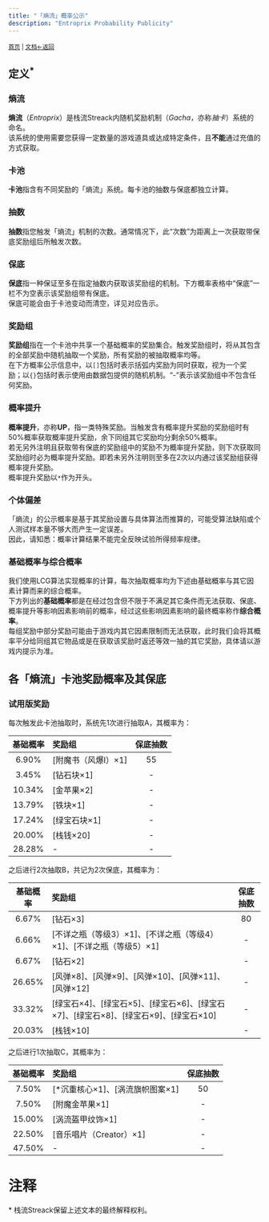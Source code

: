 ```yaml
---
title: "「熵流」概率公示"
description: "Entroprix Probability Publicity"
---
```

<small id="old_menu"><a href="/Streack/">首页</a> | <a href="/Streack/doc/">文档</a></small><small><a href="../../">←返回</a></small><br>

## 定义<sup>*</sup>
### 熵流
**熵流**（*Entroprix*）是栈流Streack内随机奖励机制（*Gacha*，亦称*抽卡*）系统的命名。<br>
该系统的使用需要您获得一定数量的游戏道具或达成特定条件，且**不能**通过充值的方式获取。

### 卡池
**卡池**指含有不同奖励的「熵流」系统。每卡池的抽数与保底都独立计算。

### 抽数
**抽数**指您触发「熵流」机制的次数。通常情况下，此“次数”为距离上一次获取带保底奖励组后所触发次数。

### 保底
**保底**指一种保证至多在指定抽数内获取该奖励组的机制。下方概率表格中“保底”一栏不为空表示该奖励组带有保底。<br>
保底可能会由于卡池变动而清空，详见对应告示。

### 奖励组
**奖励组**指在一个卡池中共享一个基础概率的奖励集合。触发奖励组时，将从其包含的全部奖励中随机抽取一个奖励，所有奖励的被抽取概率均等。<br>
在下方概率公示信息中，以`[]`包括时表示括弧内奖励为同时获取，视为一个奖励；以`{}`包括时表示使用由数据包提供的随机机制。“-”表示该奖励组中不包含任何奖励。

### 概率提升
**概率提升**，亦称**UP**，指一类特殊奖励。当触发含有概率提升奖励的奖励组时有50%概率获取概率提升奖励，余下同组其它奖励均分剩余50%概率。<br>
若无另外注明且获取带有保底的奖励组中的奖励不为概率提升奖励，则下次获取同奖励组时必为概率提升奖励。即若未另外注明则至多在2次以内通过该奖励组获得概率提升奖励。<br>
概率提升奖励以`*`作为开头。

### 个体偏差
「熵流」的公示概率是基于其奖励设置与具体算法而推算的，可能受算法缺陷或个人测试样本量不够大而产生一定误差。<br>
因此，请知悉：概率计算结果不能完全反映试验所得频率规律。

### 基础概率与综合概率
我们使用LCG算法实现概率的计算，每次抽取概率均为下述由基础概率与其它因素计算而来的综合概率。<br>
下方列出的**基础概率**都是在经过包含但不限于不满足其它条件而无法获取、保底、概率提升等影响因素影响前的概率，经过这些影响因素影响的最终概率称作**综合概率**。<br>
每组奖励中部分奖励可能由于游戏内其它因素限制而无法获取，此时我们会将其概率平分给同组其它物品或是在获取该奖励时返还等效一抽的其它奖励，具体请以游戏内提示为准。

## 各「熵流」卡池奖励概率及其保底

### 试用版奖励
每次触发此卡池抽取时，系统先1次进行抽取A，其概率为：

| 基础概率 | 奖励组 | 保底抽数 |
|:-:|:----|:-:|
|6.90%|[附魔书（风爆I）×1]|55|
|3.45%|[钻石块×1]|-|
|10.34%|[金苹果×2]|-|
|13.79%|[铁块×1]|-|
|17.24%|[绿宝石块×1]|-|
|20.00%|[栈钱×20]|-|
|28.28%|-|-|

之后进行2次抽取B，共记为2次保底，其概率为：

| 基础概率 | 奖励组 | 保底抽数 |
|:-:|:----|:-:|
|6.67%|[钻石×3]|80|
|6.66%|[不详之瓶（等级3）×1]、[不详之瓶（等级4）×1]、[不详之瓶（等级5）×1]|-|
|6.67%|[钻石×2]|-|
|26.65%|[风弹×8]、[风弹×9]、[风弹×10]、[风弹×11]、[风弹×12]|-|
|33.32%|[绿宝石×4]、[绿宝石×5]、[绿宝石×6]、[绿宝石×7]、[绿宝石×8]、[绿宝石×9]、[绿宝石×10]|-|
|20.03%|[栈钱×10]|-|

之后进行1次抽取C，其概率为：

| 基础概率 | 奖励组 | 保底抽数 |
|:-:|:----|:-:|
|7.50%|[\*沉重核心×1]、[涡流旗帜图案×1]|50|
|7.50%|[附魔金苹果×1]|-|
|15.00%|[涡流盔甲纹饰×1]|-|
|22.50%|[音乐唱片（Creator）×1]|-|
|47.50%|-|-|

# 注释
\* 栈流Streack保留上述文本的最终解释权利。<br>

<script src="https://rs.kdxiaoyi.top/res/scripts/js/sober@1.0.6.min.js"></script><script src="https://mc.kdxiaoyi.top/Streack/_page/js/pmd.js"></script><script src="https://rs.kdxiaoyi.top/res/scripts/js/pmd-reRender.min.js"></script>